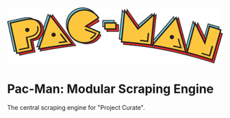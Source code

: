 ![Pacman Logo](docs/images/pacman_logo.png?raw=true "Pacman Logo")

# Pac-Man: Modular Scraping Engine

The central scraping engine for "Project Curate".